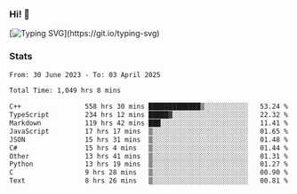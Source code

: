 ### Hi!  👋

[![Typing SVG](https://readme-typing-svg.herokuapp.com?font=Fira+Code&pause=1000&width=435&lines=Hello!+I'm+Texiwustion.)](https://git.io/typing-svg)

### Stats

<!--START_SECTION:waka-->

```txt
From: 30 June 2023 - To: 03 April 2025

Total Time: 1,049 hrs 8 mins

C++                558 hrs 30 mins █████████████▒░░░░░░░░░░░   53.24 %
TypeScript         234 hrs 12 mins █████▓░░░░░░░░░░░░░░░░░░░   22.32 %
Markdown           119 hrs 42 mins ███░░░░░░░░░░░░░░░░░░░░░░   11.41 %
JavaScript         17 hrs 17 mins  ▒░░░░░░░░░░░░░░░░░░░░░░░░   01.65 %
JSON               15 hrs 31 mins  ▒░░░░░░░░░░░░░░░░░░░░░░░░   01.48 %
C#                 15 hrs 4 mins   ▒░░░░░░░░░░░░░░░░░░░░░░░░   01.44 %
Other              13 hrs 41 mins  ▒░░░░░░░░░░░░░░░░░░░░░░░░   01.31 %
Python             13 hrs 19 mins  ▒░░░░░░░░░░░░░░░░░░░░░░░░   01.27 %
C                  9 hrs 28 mins   ▒░░░░░░░░░░░░░░░░░░░░░░░░   00.90 %
Text               8 hrs 26 mins   ▒░░░░░░░░░░░░░░░░░░░░░░░░   00.81 %
```

<!--END_SECTION:waka-->
